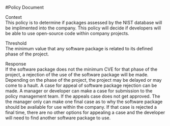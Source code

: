#Policy Document 
	
Context	 
	This policy is to determine if packages assessed by the NIST database will be implimented into the company. This 		policy will decide if developers will be able to use open-source code within company projects. 

	
Threshold  
	The minimum value that any software package is related to its defined phase of the project. 

	
Response  
	If the software package does not the minimum CVE for that phase of the project, a rejection of the use of the software package will be made. Depending on the phase of the project, the project may be delayed or may come to a hault. A case for appeal of software package rejection can be made. A manager or developer can make a case for submission to the policy management team. If the appeals case does not get approved. The the manager only can make one final case as to why the software package should be avaliable for use within the company. If that case is rejected a final time, there are no other options for appealing a case and the developer will need to find another software package to use.
	  
	   
	   
	 
